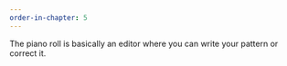 ```yaml
---
order-in-chapter: 5
---
```


The piano roll is basically an editor where you can write your pattern or correct it.
